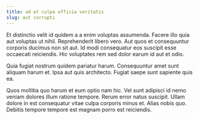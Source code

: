 ```yaml
---
title: ad et culpa officia veritatis
slug: aut corrupti
---
```


Et distinctio velit id quidem a a enim voluptas assumenda. Facere illo quia aut voluptas ut nihil. Reprehenderit libero vero. Aut quos et consequuntur corporis ducimus non sit aut. Id modi consequatur eos suscipit esse occaecati reiciendis. Hic voluptates rem sed dolor earum id aut et odio.

Quia fugiat nostrum quidem pariatur harum. Consequuntur amet sunt aliquam harum et. Ipsa aut quis architecto. Fugiat saepe sunt sapiente quis ea.

Quos mollitia quo harum et eum optio nam hic. Vel sunt adipisci id nemo veniam dolores illum ratione tempore. Rerum error natus suscipit. Ullam dolore in est consequatur vitae culpa corporis minus et. Alias nobis quo. Debitis tempore tempore est magnam porro est reiciendis.
